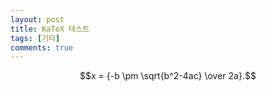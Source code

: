 ```yaml
---
layout: post
title: KaTeX 테스트
tags: [기타]
comments: true
---
```

$$x = {-b \pm \sqrt{b^2-4ac} \over 2a}.$$